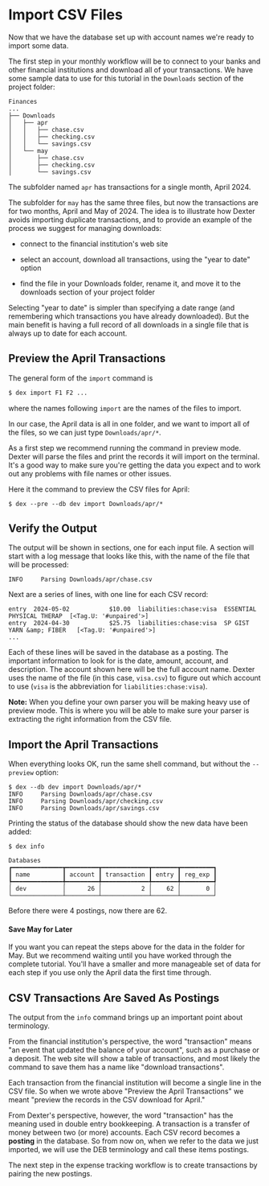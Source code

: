 # Import CSV Files

Now that we have the database set up with account names we're ready to import some data.

The first step in your monthly workflow will be to connect to your banks and other financial institutions and download all of your transactions.
We have some sample data to use for this tutorial in the `Downloads` section of the project folder:
```plain
Finances
...
├── Downloads
│   ├── apr
│   │   ├── chase.csv
│   │   ├── checking.csv
│   │   └── savings.csv
│   └── may
│       ├── chase.csv
│       ├── checking.csv
│       └── savings.csv
```

The subfolder named `apr` has transactions for a single month, April 2024.

The subfolder for `may` has the same three files, but now the transactions are for two months, April and May of 2024.
The idea is to illustrate how Dexter avoids importing duplicate transactions, and to provide an example of the process we suggest for managing downloads:

* connect to the financial institution's web site

* select an account, download all transactions, using the "year to date" option

* find the file in your Downloads folder, rename it, and move it to the downloads section of your project folder

Selecting "year to date" is simpler than specifying a date range (and remembering which transactions you have already downloaded).
But the main benefit is having a full record of all downloads in a single file that is always up to date for each account.

## Preview the April Transactions

The general form of the `import` command is
```bash
$ dex import F1 F2 ...
```
where the names following `import` are the names of the files to import.

In our case, the April data is all in one folder, and we want to import all of the files, so we can just type `Downloads/apr/*`.

As a first step we recommend running the command in preview mode.
Dexter will parse the files and print the records it will import on the terminal.
It's a good way to make sure you're getting the data you expect and to work out any problems with file names or other issues.

Here it the command to preview the CSV files for April:
```shell
$ dex --pre --db dev import Downloads/apr/*
```

## Verify the Output

The output will be shown in sections, one for each input file.
A section will start with a log message that looks like this, with the name of the file that will be processed:
```plain
INFO     Parsing Downloads/apr/chase.csv
```

Next are a series of lines, with one line for each CSV record:
```plain
entry  2024-05-02           $10.00  liabilities:chase:visa  ESSENTIAL PHYSICAL THERAP  [<Tag.U: '#unpaired'>]
entry  2024-04-30           $25.75  liabilities:chase:visa  SP GIST YARN &amp; FIBER   [<Tag.U: '#unpaired'>]
...
```

Each of these lines will be saved in the database as a posting.
The important information to look for is the date, amount, account, and description.
The account shown here will be the full account name.  Dexter uses the name of the file (in this case, `visa.csv`) to figure out which account to use (`visa` is the abbreviation for `liabilities:chase:visa`).

**Note:**  When you define your own parser you will be making heavy use of preview mode.
This is where you will be able to make sure your parser is extracting the right information from the CSV file.

## Import the April Transactions

When everything looks OK, run the same shell command, but without the `--preview` option:
```shell
$ dex --db dev import Downloads/apr/*
INFO     Parsing Downloads/apr/chase.csv
INFO     Parsing Downloads/apr/checking.csv
INFO     Parsing Downloads/apr/savings.csv 
```

Printing the status of the database should show the new data have been added:
```shell
$ dex info

Databases                                                 
┏━━━━━━━━━━━━━━┳━━━━━━━━━┳━━━━━━━━━━━━━┳━━━━━━━┳━━━━━━━━━┓
┃ name         ┃ account ┃ transaction ┃ entry ┃ reg_exp ┃
┡━━━━━━━━━━━━━━╇━━━━━━━━━╇━━━━━━━━━━━━━╇━━━━━━━╇━━━━━━━━━┩
│ dev          │      26 │           2 │    62 │       0 │
└──────────────┴─────────┴─────────────┴───────┴─────────┘
```
Before there were 4 postings, now there are 62.

#### Save May for Later

If you want you can repeat the steps above for the data in the folder for May.
But we recommend waiting until you have worked through the complete tutorial.
You'll have a smaller and more manageable set of data for each step if you use only the April data the first time through.

## CSV Transactions Are Saved As Postings

The output from the `info` command brings up an important point about terminology.

From the financial institution's perspective, the word "transaction" means "an event that updated the balance of your account", such as a purchase or a deposit.
The web site will show a table of transactions, and most likely the command to save them has a name like "download transactions".

Each transaction from the financial institution will become a single line in the CSV file.
So when we wrote above "Preview the April Transactions" we meant "preview the records in the CSV download for April."

From Dexter's perspective, however, the word "transaction" has the meaning used in double entry bookkeeping.
A transaction is a transfer of money between two (or more) accounts.
Each CSV record becomes a **posting** in the database.
So from now on, when we refer to the data we just imported, we will use the DEB terminology and call these items postings.

The next step in the expense tracking workflow is to create transactions by pairing the new postings.


